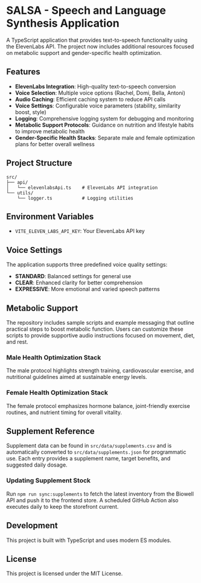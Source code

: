 # SALSA - Speech and Language Synthesis Application

A TypeScript application that provides text-to-speech functionality using the ElevenLabs API. The project now includes additional resources focused on metabolic support and gender-specific health optimization.

## Features

- **ElevenLabs Integration**: High-quality text-to-speech conversion
- **Voice Selection**: Multiple voice options (Rachel, Domi, Bella, Antoni)
- **Audio Caching**: Efficient caching system to reduce API calls
- **Voice Settings**: Configurable voice parameters (stability, similarity boost, style)
- **Logging**: Comprehensive logging system for debugging and monitoring
- **Metabolic Support Protocols**: Guidance on nutrition and lifestyle habits to improve metabolic health
- **Gender-Specific Health Stacks**: Separate male and female optimization plans for better overall wellness

## Project Structure

```
src/
├── api/
│   └── elevenlabsApi.ts    # ElevenLabs API integration
└── utils/
    └── logger.ts           # Logging utilities
```

## Environment Variables

- `VITE_ELEVEN_LABS_API_KEY`: Your ElevenLabs API key

## Voice Settings

The application supports three predefined voice quality settings:

- **STANDARD**: Balanced settings for general use
- **CLEAR**: Enhanced clarity for better comprehension
- **EXPRESSIVE**: More emotional and varied speech patterns

## Metabolic Support

The repository includes sample scripts and example messaging that outline practical steps to boost metabolic function. Users can customize these scripts to provide supportive audio instructions focused on movement, diet, and rest.

### Male Health Optimization Stack

The male protocol highlights strength training, cardiovascular exercise, and nutritional guidelines aimed at sustainable energy levels.

### Female Health Optimization Stack

The female protocol emphasizes hormone balance, joint-friendly exercise routines, and nutrient timing for overall vitality.

## Supplement Reference

Supplement data can be found in `src/data/supplements.csv` and is automatically converted to `src/data/supplements.json` for programmatic use. Each entry provides a supplement name, target benefits, and suggested daily dosage.

### Updating Supplement Stock

Run `npm run sync:supplements` to fetch the latest inventory from the Biowell API and push it to the frontend store. A scheduled GitHub Action also executes daily to keep the storefront current.

## Development

This project is built with TypeScript and uses modern ES modules.

## License
This project is licensed under the MIT License.
